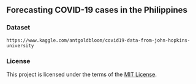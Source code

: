 ## Forecasting COVID-19 cases in the Philippines

### Dataset
```
https://www.kaggle.com/antgoldbloom/covid19-data-from-john-hopkins-university
```

### License

This project is licensed under the terms of the [MIT License](LICENSE).